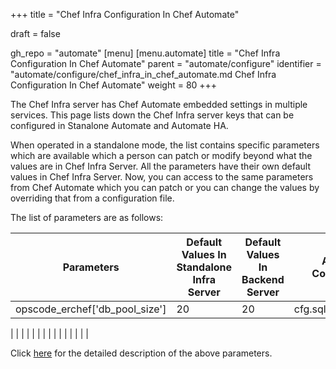 +++
title = "Chef Infra Configuration In Chef Automate"

draft = false

gh_repo = "automate"
[menu]
  [menu.automate]
    title = "Chef Infra Configuration In Chef Automate"
    parent = "automate/configure"
    identifier = "automate/configure/chef_infra_in_chef_automate.md Chef Infra Configuration In Chef Automate"
    weight = 80
+++


The Chef Infra server has Chef Automate embedded settings in multiple services. This page lists down the Chef Infra server keys that can be configured in Stanalone Automate and Automate HA.

When operated in a standalone mode, the list contains specific parameters which are available which a person can patch or modify beyond what the values are in Chef Infra Server. All the parameters have their own default values in Chef Infra Server. Now, you can access to the same parameters from Chef Automate which you can patch or you can change the values by overriding that from a configuration file.

The list of parameters are as follows:

| Parameters                     | Default Values In Standalone Infra Server | Default Values In Backend Server | Automate Configuration |
| ------------------------------ | ----------------------------------------- | -------------------------------- | ---------------------- |
| opscode_erchef['db_pool_size'] | 20                                        | 20                               | cfg.sql.pool_max_size  |
|
|
|
|
|
|
|
|
|
|
|
|
|
|
|

Click [here](https://docs.chef.io/server/ctl_chef_server/) for the detailed description of the above parameters.
